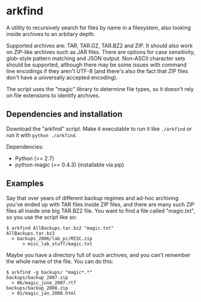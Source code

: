 arkfind
=======

A utility to recursively search for files by name in a filesystem, also looking
inside archives to an arbitary depth.

Supported archives are: TAR, TAR.GZ, TAR.BZ2 and ZIP. It should also work on
ZIP-like archives such as JAR files. There are options for case sensitivity,
glob-style pattern matching and JSON output. Non-ASCII character sets should be
supported, although there may be some issues with command line encodings if they
aren't UTF-8 (and there's also the fact that ZIP files don't have a universally
accepted encoding).

The script uses the "magic" library to determine file types, so it doesn't rely
on file extensions to identify archives.

Dependencies and installation
-----------------------------

Download the "arkfind" script. Make it executable to run it like ```./arkfind```
 or run it with ```python ./arkfind```.

Dependencies:

  * Python (>= 2.7)
  * python-magic (>= 0.4.3) (installable via pip)

Examples
--------

Say that over years of different backup regimes and ad-hoc archiving you've
ended up with TAR files inside ZIP files, and there are many such ZIP files all
inside one big TAR.BZ2 file. You want to find a file called "magic.txt", so you
use the script like so:

    $ arkfind AllBackups.tar.bz2 "magic.txt"
    AllBackups.tar.bz2
      > backups_2006/lab_pc/MISC.zip
          > misc_lab_stuff/magic.txt
        
Maybe you have a directory full of such archives, and you can't remember the
whole name of the file. You can do this:

    $ arkfind -g backups/ "magic*.*"
    backups/backup_2007.zip
      > 06/magic_june_2007.rtf
    backups/backup_2008.zip
      > 01/magic_jan_2008.html
